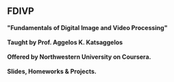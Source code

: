 ## FDIVP

<b/>"Fundamentals of Digital Image and Video Processing" <br /><br /> Taught by Prof. Aggelos K. Katsaggelos <br /><br /> Offered by Northwestern University on Coursera. <br /><br /> Slides, Homeworks & Projects.
